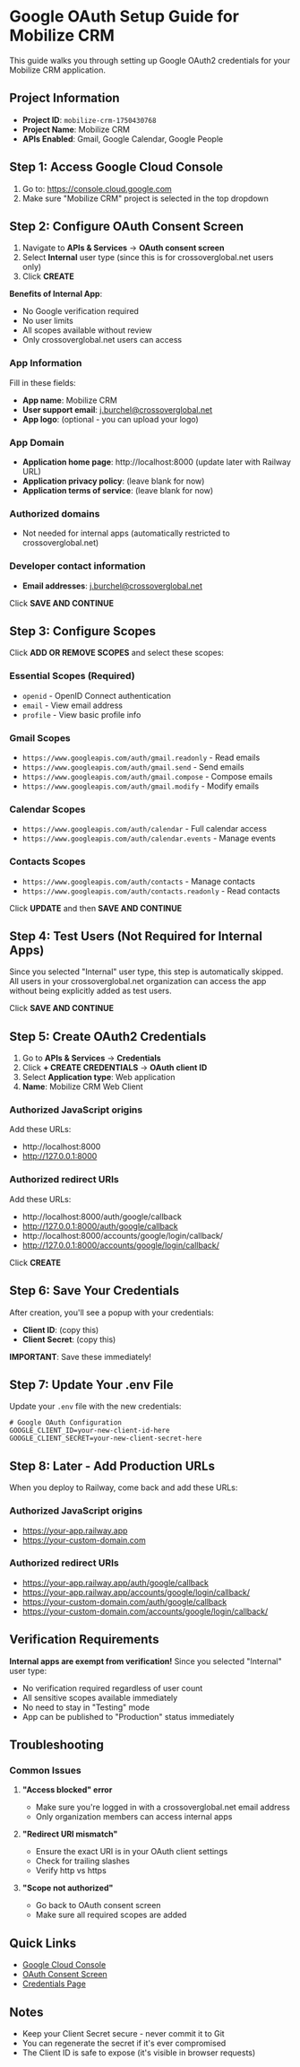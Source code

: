# Google OAuth Setup Guide for Mobilize CRM

This guide walks you through setting up Google OAuth2 credentials for your Mobilize CRM application.

## Project Information
- **Project ID**: `mobilize-crm-1750430768`
- **Project Name**: Mobilize CRM
- **APIs Enabled**: Gmail, Google Calendar, Google People

## Step 1: Access Google Cloud Console

1. Go to: https://console.cloud.google.com
2. Make sure "Mobilize CRM" project is selected in the top dropdown

## Step 2: Configure OAuth Consent Screen

1. Navigate to **APIs & Services** → **OAuth consent screen**
2. Select **Internal** user type (since this is for crossoverglobal.net users only)
3. Click **CREATE**

**Benefits of Internal App**:
- No Google verification required
- No user limits
- All scopes available without review
- Only crossoverglobal.net users can access

### App Information
Fill in these fields:

- **App name**: Mobilize CRM
- **User support email**: j.burchel@crossoverglobal.net
- **App logo**: (optional - you can upload your logo)

### App Domain
- **Application home page**: http://localhost:8000 (update later with Railway URL)
- **Application privacy policy**: (leave blank for now)
- **Application terms of service**: (leave blank for now)

### Authorized domains
- Not needed for internal apps (automatically restricted to crossoverglobal.net)

### Developer contact information
- **Email addresses**: j.burchel@crossoverglobal.net

Click **SAVE AND CONTINUE**

## Step 3: Configure Scopes

Click **ADD OR REMOVE SCOPES** and select these scopes:

### Essential Scopes (Required)
- `openid` - OpenID Connect authentication
- `email` - View email address
- `profile` - View basic profile info

### Gmail Scopes
- `https://www.googleapis.com/auth/gmail.readonly` - Read emails
- `https://www.googleapis.com/auth/gmail.send` - Send emails
- `https://www.googleapis.com/auth/gmail.compose` - Compose emails
- `https://www.googleapis.com/auth/gmail.modify` - Modify emails

### Calendar Scopes
- `https://www.googleapis.com/auth/calendar` - Full calendar access
- `https://www.googleapis.com/auth/calendar.events` - Manage events

### Contacts Scopes
- `https://www.googleapis.com/auth/contacts` - Manage contacts
- `https://www.googleapis.com/auth/contacts.readonly` - Read contacts

Click **UPDATE** and then **SAVE AND CONTINUE**

## Step 4: Test Users (Not Required for Internal Apps)

Since you selected "Internal" user type, this step is automatically skipped. All users in your crossoverglobal.net organization can access the app without being explicitly added as test users.

Click **SAVE AND CONTINUE**

## Step 5: Create OAuth2 Credentials

1. Go to **APIs & Services** → **Credentials**
2. Click **+ CREATE CREDENTIALS** → **OAuth client ID**
3. Select **Application type**: Web application
4. **Name**: Mobilize CRM Web Client

### Authorized JavaScript origins
Add these URLs:
- http://localhost:8000
- http://127.0.0.1:8000

### Authorized redirect URIs
Add these URLs:
- http://localhost:8000/auth/google/callback
- http://127.0.0.1:8000/auth/google/callback
- http://localhost:8000/accounts/google/login/callback/
- http://127.0.0.1:8000/accounts/google/login/callback/

Click **CREATE**

## Step 6: Save Your Credentials

After creation, you'll see a popup with your credentials:

- **Client ID**: (copy this)
- **Client Secret**: (copy this)

**IMPORTANT**: Save these immediately!

## Step 7: Update Your .env File

Update your `.env` file with the new credentials:

```env
# Google OAuth Configuration
GOOGLE_CLIENT_ID=your-new-client-id-here
GOOGLE_CLIENT_SECRET=your-new-client-secret-here
```

## Step 8: Later - Add Production URLs

When you deploy to Railway, come back and add these URLs:

### Authorized JavaScript origins
- https://your-app.railway.app
- https://your-custom-domain.com

### Authorized redirect URIs
- https://your-app.railway.app/auth/google/callback
- https://your-app.railway.app/accounts/google/login/callback/
- https://your-custom-domain.com/auth/google/callback
- https://your-custom-domain.com/accounts/google/login/callback/

## Verification Requirements

**Internal apps are exempt from verification!** Since you selected "Internal" user type:
- No verification required regardless of user count
- All sensitive scopes available immediately
- No need to stay in "Testing" mode
- App can be published to "Production" status immediately

## Troubleshooting

### Common Issues

1. **"Access blocked" error**
   - Make sure you're logged in with a crossoverglobal.net email address
   - Only organization members can access internal apps

2. **"Redirect URI mismatch"**
   - Ensure the exact URI is in your OAuth client settings
   - Check for trailing slashes
   - Verify http vs https

3. **"Scope not authorized"**
   - Go back to OAuth consent screen
   - Make sure all required scopes are added

## Quick Links

- [Google Cloud Console](https://console.cloud.google.com/projectselector2/home/dashboard?project=mobilize-crm-1750430768)
- [OAuth Consent Screen](https://console.cloud.google.com/apis/credentials/consent?project=mobilize-crm-1750430768)
- [Credentials Page](https://console.cloud.google.com/apis/credentials?project=mobilize-crm-1750430768)

## Notes

- Keep your Client Secret secure - never commit it to Git
- You can regenerate the secret if it's ever compromised
- The Client ID is safe to expose (it's visible in browser requests)
